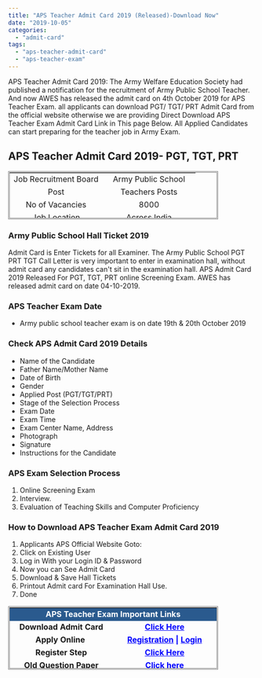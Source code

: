 ```yaml
---
title: "APS Teacher Admit Card 2019 (Released)-Download Now"
date: "2019-10-05"
categories: 
  - "admit-card"
tags: 
  - "aps-teacher-admit-card"
  - "aps-teacher-exam"
---
```


APS Teacher Admit Card 2019: The Army Welfare Education Society had published a notification for the recruitment of Army Public School Teacher. And now AWES has released the admit card on 4th October 2019 for APS Teacher Exam. all applicants can download PGT/ TGT/ PRT Admit Card from the official website otherwise we are providing Direct Download APS Teacher Exam Admit Card Link in This page Below. All Applied Candidates can start preparing for the teacher job in Army Exam.

## APS Teacher Admit Card 2019- PGT, TGT, PRT

<table style="height: 98px; width: 84.8356%; border-collapse: collapse; border-style: double;"><tbody><tr style="height: 22px;"><td style="text-align: center; height: 22px; width: 49.8682%;"><span style="font-size: 12pt;">Job Recruitment Board</span></td><td style="text-align: center; width: 50.1318%; height: 22px;"><span style="font-size: 12pt;">Army Public School</span></td></tr><tr style="height: 22px;"><td style="text-align: center; width: 49.8682%; height: 22px;"><span style="font-size: 12pt;">Post</span></td><td style="text-align: center; width: 50.1318%; height: 22px;"><span style="font-size: 12pt;">Teachers Posts</span></td></tr><tr style="height: 22px;"><td style="text-align: center; width: 49.8682%; height: 22px;"><span style="font-size: 12pt;">No of Vacancies</span></td><td style="text-align: center; width: 50.1318%; height: 22px;"><span style="font-size: 12pt;">8000</span></td></tr><tr style="height: 22px;"><td style="text-align: center; width: 49.8682%; height: 22px;"><span style="font-size: 12pt;">Job Location</span></td><td style="text-align: center; width: 50.1318%; height: 22px;"><span style="font-size: 12pt;">Across India</span></td></tr><tr style="height: 22px;"><td style="text-align: center; width: 49.8682%; height: 10px;"><span style="font-size: 12pt;">Application Mode</span></td><td style="text-align: center; width: 50.1318%; height: 10px;"><span style="font-size: 12pt;">Online</span></td></tr><tr><td style="text-align: center; width: 49.8682%;"><span style="font-size: 12pt;">Admit Card</span></td><td style="text-align: center; width: 50.1318%;"><span style="font-size: 12pt;">Released</span></td></tr><tr><td style="text-align: center; width: 49.8682%;"><span style="font-size: 12pt;">Exam Date</span></td><td style="text-align: center; width: 50.1318%;"><span style="font-size: 12pt;">19/20-10-2019</span></td></tr></tbody></table>

### Army Public School Hall Ticket 2019

Admit Card is Enter Tickets for all Examiner. The Army Public School PGT PRT TGT Call Letter is very important to enter in examination hall, without admit card any candidates can't sit in the examination hall. APS Admit Card 2019 Released For PGT, TGT, PRT online Screening Exam. AWES has released admit card on date 04-10-2019.

### APS Teacher Exam Date

- Army public school teacher exam is on date 19th & 20th October 2019

### Check APS Admit Card 2019 Details

- Name of the Candidate
- Father Name/Mother Name
- Date of Birth
- Gender
- Applied Post (PGT/TGT/PRT)
- Stage of the Selection Process
- Exam Date
- Exam Time
- Exam Center Name, Address
- Photograph
- Signature
- Instructions for the Candidate

### APS Exam Selection Process

1. Online Screening Exam
2. Interview.
3. Evaluation of Teaching Skills and Computer Proficiency

### How to Download APS Teacher Exam Admit Card 2019

1. Applicants APS Official Website Goto:
2. Click on Existing User
3. Log in With your Login ID & Password
4. Now you can See Admit Card
5. Download & Save Hall Tickets
6. Printout Admit card For Examination Hall Use.
7. Done

<table style="height: 129px; width: 84.8356%; border-collapse: collapse; border-style: double;"><tbody><tr><td style="width: 49.8682%; background-color: #2a5a8e; text-align: center;" colspan="2"><span style="font-size: 12pt; color: #ffffff;"><strong>APS Teacher Exam Important Links</strong></span></td></tr><tr><td style="width: 49.8682%; text-align: center;"><span style="font-size: 12pt;"><strong>Download Admit Card</strong></span></td><td style="width: 50.1318%; text-align: center;"><span style="color: #0000ff;"><a style="color: #0000ff;" href="http://aps-csb.in/Candidate/ExistingUser.aspx" target="_blank" rel="noopener noreferrer"><span style="font-size: 12pt;"><strong>Click Here</strong></span></a></span></td></tr><tr style="height: 10px;"><td style="width: 49.8682%; text-align: center; height: 10px;"><span style="font-size: 12pt;"><strong>Apply Online&nbsp;</strong></span></td><td style="width: 50.1318%; text-align: center; height: 10px;"><span style="font-size: 12pt; color: #0000ff;"><strong><a style="color: #0000ff;" title="Army Public School" href="http://aps-csb.in/Candidate/GeneralInstructions.aspx" target="_blank" rel="noopener noreferrer">Registration</a> |&nbsp;<a style="color: #0000ff;" title="Army Public School" href="http://aps-csb.in/Candidate/ExistingUser.aspx" target="_blank" rel="noopener noreferrer">Login</a></strong></span></td></tr><tr style="height: 25px;"><td style="width: 49.8682%; text-align: center; height: 16px;"><span style="font-size: 12pt;"><strong>Register Step</strong></span></td><td style="width: 50.1318%; text-align: center; height: 16px;"><span style="font-size: 12pt; color: #0000ff;"><a style="color: #0000ff;" href="https://freegovtjobalert.in/wp-content/uploads/2019/09/RegisterStep.pdf" target="_blank" rel="noopener noreferrer"><strong>Click Here</strong></a></span></td></tr><tr style="height: 25px;"><td style="width: 49.8682%; text-align: center; height: 25px;"><span style="font-size: 12pt;"><strong>Old Question Paper</strong></span></td><td style="width: 50.1318%; text-align: center; height: 25px;"><span style="font-size: 12pt; color: #0000ff;"><a style="color: #0000ff;" href="https://freegovtjobalert.in/wp-content/uploads/2019/09/Old-Question-Paper-Army-Public-School-TGT-PRT-PGT.pdf" target="_blank" rel="noopener noreferrer"><strong>Click here</strong></a></span></td></tr><tr style="height: 25px;"><td style="width: 49.8682%; text-align: center; height: 25px;"><span style="font-size: 12pt;"><strong>Exam City</strong></span></td><td style="width: 50.1318%; text-align: center; height: 25px;"><span style="font-size: 12pt; color: #0000ff;"><a style="color: #0000ff;" href="https://freegovtjobalert.in/wp-content/uploads/2019/09/Exam-Cities-Army-Public-School-TGT-PRT-PGT.pdf" target="_blank" rel="noopener noreferrer"><strong>Click Here</strong></a></span></td></tr><tr style="height: 25px;"><td style="width: 49.8682%; text-align: center; height: 10px;"><span style="font-size: 12pt;"><strong>Selection Process</strong></span></td><td style="width: 50.1318%; text-align: center; height: 10px;"><span style="font-size: 12pt; color: #0000ff;"><a style="color: #0000ff;" href="https://freegovtjobalert.in/army-public-school-selection-process-for-aps-teacher-vacancy/" target="_blank" rel="noopener noreferrer"><strong>Click Here</strong></a></span></td></tr><tr style="height: 25px;"><td style="width: 49.8682%; text-align: center; height: 10px;"><span style="font-size: 12pt;"><strong>Syllabus And Exam Pattern</strong></span></td><td style="width: 50.1318%; text-align: center; height: 10px;"><span style="font-size: 12pt; color: #0000ff;"><a style="color: #0000ff;" href="https://freegovtjobalert.in/army-public-school-teacher-syllabus-2019-pdf-pgt-tgt-prt-exam-pattern/" target="_blank" rel="noopener noreferrer"><strong>Click Here</strong></a></span></td></tr><tr style="height: 25px;"><td style="width: 49.8682%; text-align: center; height: 23px;"><span style="font-size: 12pt;"><strong>Notification</strong></span></td><td style="width: 50.1318%; text-align: center; height: 23px;"><span style="font-size: 12pt; color: #0000ff;"><a style="color: #0000ff;" href="https://freegovtjobalert.in/wp-content/uploads/2019/09/Notification-Army-Public-School-TGT-PGT-PRT-Posts.pdf" target="_blank" rel="noopener noreferrer"><strong>Click Here</strong></a></span></td></tr><tr style="height: 25px;"><td style="width: 49.8682%; text-align: center; height: 10px;"><span style="font-size: 12pt;"><strong>&nbsp;Official Website</strong></span></td><td style="width: 50.1318%; text-align: center; height: 10px;"><span style="font-size: 12pt; color: #0000ff;"><strong><a style="color: #0000ff;" href="http://aps-csb.in/College/Index_New.aspx" target="_blank" rel="noopener noreferrer">Click Here</a></strong></span></td></tr></tbody></table>
